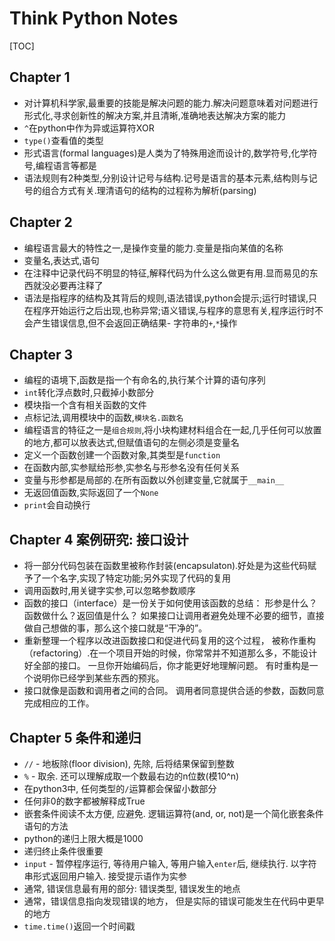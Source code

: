 # Think Python Notes

[TOC]

## Chapter 1

- 对计算机科学家,最重要的技能是解决问题的能力.解决问题意味着对问题进行形式化,寻求创新性的解决方案,并且清晰,准确地表达解决方案的能力
- `^`在python中作为异或运算符XOR
- `type()`查看值的类型
- 形式语言(formal languages)是人类为了特殊用途而设计的,数学符号,化学符号,编程语言等都是
- 语法规则有2种类型,分别设计记号与结构.记号是语言的基本元素,结构则与记号的组合方式有关.理清语句的结构的过程称为解析(parsing)

## Chapter 2

- 编程语言最大的特性之一,是操作变量的能力.变量是指向某值的名称
- 变量名,表达式,语句
- 在注释中记录代码不明显的特征,解释代码为什么这么做更有用.显而易见的东西就没必要再注释了
- 语法是指程序的结构及其背后的规则,语法错误,python会提示;运行时错误,只在程序开始运行之后出现,也称异常;语义错误,与程序的意思有关,程序运行时不会产生错误信息,但不会返回正确结果- 字符串的`+`,`*`操作
 
## Chapter 3

- 编程的语境下,函数是指一个有命名的,执行某个计算的语句序列
- `int`转化浮点数时,只截掉小数部分
- 模块指一个含有相关函数的文件
- 点标记法,调用模块中的函数,`模块名.函数名`
- 编程语言的特征之一是`组合规则`,将小块构建材料组合在一起,几乎任何可以放置的地方,都可以放表达式,但赋值语句的左侧必须是变量名
- 定义一个函数创建一个函数对象,其类型是`function`
- 在函数内部,实参赋给形参,实参名与形参名没有任何关系
- 变量与形参都是局部的.在所有函数以外创建变量,它就属于`__main__`
- 无返回值函数,实际返回了一个`None`
- `print`会自动换行

## Chapter 4 案例研究: 接口设计

- 将一部分代码包装在函数里被称作封装(encapsulaton).好处是为这些代码赋予了一个名字,实现了特定功能;另外实现了代码的复用
- 调用函数时,用关键字实参,可以忽略参数顺序
- 函数的接口（interface）是一份关于如何使用该函数的总结： 形参是什么？函数做什么？返回值是什么？ 如果接口让调用者避免处理不必要的细节，直接做自己想做的事，那么这个接口就是“干净的”。
- 重新整理一个程序以改进函数接口和促进代码复用的这个过程， 被称作重构（refactoring）.在一个项目开始的时候，你常常并不知道那么多，不能设计好全部的接口。 一旦你开始编码后，你才能更好地理解问题。 有时重构是一个说明你已经学到某些东西的预兆。
- 接口就像是函数和调用者之间的合同。 调用者同意提供合适的参数，函数同意完成相应的工作。

## Chapter 5 条件和递归

- `//` - 地板除(floor division), 先除, 后将结果保留到整数
- `%` - 取余. 还可以理解成取一个数最右边的n位数(模10^n)
- 在python3中, 任何类型的`/`运算都会保留小数部分
- 任何非0的数字都被解释成True
- 嵌套条件阅读不太方便, 应避免. 逻辑运算符(and, or, not)是一个简化嵌套条件语句的方法
- python的递归上限大概是1000
- 递归终止条件很重要
- `input` - 暂停程序运行, 等待用户输入, 等用户输入`enter`后, 继续执行. 以字符串形式返回用户输入. 接受提示语作为实参
- 通常, 错误信息最有用的部分: 错误类型, 错误发生的地点
- 通常，错误信息指向发现错误的地方， 但是实际的错误可能发生在代码中更早的地方
- `time.time()`返回一个时间戳
